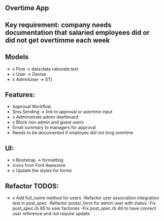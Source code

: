 ## Overtime App

## Key requirement: company needs documentation that salaried employees did or did not get overtimme each week

## Models

- x Post -> data:data rationale:text
- x User -> Devise
- x AdminUser -> STI

## Features:

- Approval Workflow
- Sms Sending -> link to approval or avertime input
- x Administrate admin dashboard
- x Block non admin and guest users
- Email summary to managers for approval
- Needs to be documented if employee did not long overtime

## UI:

- x Bootstrap -> formatting
- Icons from Font Awesome
- x Update the styles for forms

## Refactor TODOS:
- x Add full_name method for users
-Refactor user association integration test in post_spec
-Refactor posts/_form for admin user with status
-Fix post_spec.rb 85  to user factories
-Fix post_spec.rb 46  to have coorect user reference and not require update